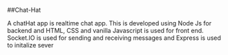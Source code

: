 ##Chat-Hat

A chatHat app is realtime chat app. This is developed using Node Js for backend and HTML, CSS and vanilla Javascript is used for front end. Socket.IO is used for sending and receiving messages and Express is used to initalize sever
